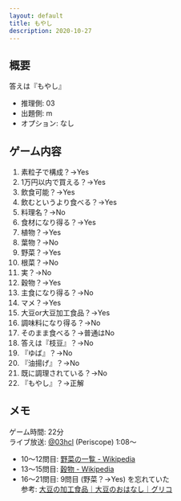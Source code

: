 ```yaml
---
layout: default
title: もやし
description: 2020-10-27
---
```


## 概要

答えは『もやし』

- 推理側: 03
- 出題側: m
- オプション: なし

## ゲーム内容

1. 素粒子で構成？→Yes
2. 1万円以内で買える？→Yes
3. 飲食可能？→Yes
4. 飲むというより食べる？→Yes
5. 料理名？→No
6. 食材になり得る？→Yes
7. 植物？→Yes
8. 葉物？→No
9. 野菜？→Yes
10. 根菜？→No
11. 実？→No
12. 穀物？→Yes
13. 主食になり得る？→No
14. マメ？→Yes
15. 大豆or大豆加工食品？→Yes
16. 調味料になり得る？→No
17. そのまま食べる？→普通はNo
18. 答えは『枝豆』？→No
19. 『ゆば』？→No
20. 『油揚げ』？→No
21. 既に調理されている？→No
22. 『もやし』？→正解

## メモ

ゲーム時間: 22分  
ライブ放送: [@03hcl](https://www.periscope.tv/03hcl/1OdKrWXeqvvGX?t=1m8s) (Periscope) 1:08～

- 10～12問目: [野菜の一覧 - Wikipedia](https://ja.wikipedia.org/wiki/%E9%87%8E%E8%8F%9C%E3%81%AE%E4%B8%80%E8%A6%A7)
- 13～15問目: [穀物 - Wikipedia](https://ja.wikipedia.org/wiki/%E7%A9%80%E7%89%A9)
- 16～21問目: 9問目 (野菜？→Yes) を忘れていた  
  参考: [大豆の加工食品｜大豆のおはなし｜グリコ](http://cp.glico.jp/story/daizu/foods.html)
